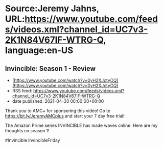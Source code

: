 # Source:Jeremy Jahns, URL:https://www.youtube.com/feeds/videos.xml?channel_id=UC7v3-2K1N84V67IF-WTRG-Q, language:en-US

## Invincible: Season 1 - Review
 - [https://www.youtube.com/watch?v=0yH2XJctyOQ](https://www.youtube.com/watch?v=0yH2XJctyOQ)
 - RSS feed: https://www.youtube.com/feeds/videos.xml?channel_id=UC7v3-2K1N84V67IF-WTRG-Q
 - date published: 2021-04-30 00:00:00+00:00

Thank you to AMC+ for sponsoring this video! Go to https://bit.ly/JeremyAMCplus and start your 7 day free trial!

The Amazon Prime series INVINCIBLE has made waves online. Here are my thoughts on season 1!

#Invincible InvincibleFriday

